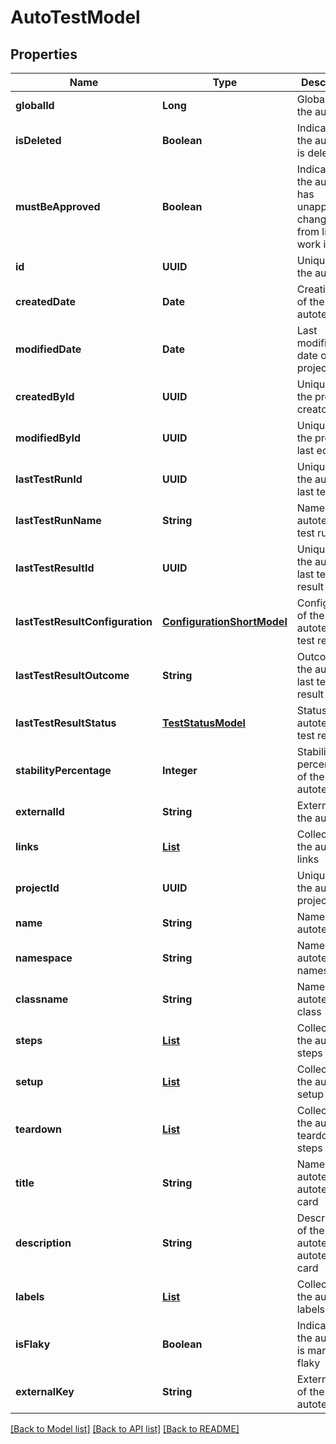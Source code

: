 # AutoTestModel
## Properties

| Name | Type | Description | Notes |
|------------ | ------------- | ------------- | -------------|
| **globalId** | **Long** | Global ID of the autotest | [default to null] |
| **isDeleted** | **Boolean** | Indicates if the autotest is deleted | [default to null] |
| **mustBeApproved** | **Boolean** | Indicates if the autotest has unapproved changes from linked work items | [default to null] |
| **id** | **UUID** | Unique ID of the autotest | [default to null] |
| **createdDate** | **Date** | Creation date of the autotest | [default to null] |
| **modifiedDate** | **Date** | Last modification date of the project | [optional] [default to null] |
| **createdById** | **UUID** | Unique ID of the project creator | [default to null] |
| **modifiedById** | **UUID** | Unique ID of the project last editor | [optional] [default to null] |
| **lastTestRunId** | **UUID** | Unique ID of the autotest last test run | [optional] [default to null] |
| **lastTestRunName** | **String** | Name of the autotest last test run | [optional] [default to null] |
| **lastTestResultId** | **UUID** | Unique ID of the autotest last test result | [optional] [default to null] |
| **lastTestResultConfiguration** | [**ConfigurationShortModel**](ConfigurationShortModel.md) | Configuration of the autotest last test result | [optional] [default to null] |
| **lastTestResultOutcome** | **String** | Outcome of the autotest last test result | [optional] [default to null] |
| **lastTestResultStatus** | [**TestStatusModel**](TestStatusModel.md) | Status of the autotest last test result | [default to null] |
| **stabilityPercentage** | **Integer** | Stability percentage of the autotest | [optional] [default to null] |
| **externalId** | **String** | External ID of the autotest | [default to null] |
| **links** | [**List**](LinkPutModel.md) | Collection of the autotest links | [optional] [default to null] |
| **projectId** | **UUID** | Unique ID of the autotest project | [default to null] |
| **name** | **String** | Name of the autotest | [default to null] |
| **namespace** | **String** | Name of the autotest namespace | [optional] [default to null] |
| **classname** | **String** | Name of the autotest class | [optional] [default to null] |
| **steps** | [**List**](AutoTestStepModel.md) | Collection of the autotest steps | [optional] [default to null] |
| **setup** | [**List**](AutoTestStepModel.md) | Collection of the autotest setup steps | [optional] [default to null] |
| **teardown** | [**List**](AutoTestStepModel.md) | Collection of the autotest teardown steps | [optional] [default to null] |
| **title** | **String** | Name of the autotest in autotest&#39;s card | [optional] [default to null] |
| **description** | **String** | Description of the autotest in autotest&#39;s card | [optional] [default to null] |
| **labels** | [**List**](LabelShortModel.md) | Collection of the autotest labels | [optional] [default to null] |
| **isFlaky** | **Boolean** | Indicates if the autotest is marked as flaky | [optional] [default to null] |
| **externalKey** | **String** | External key of the autotest | [optional] [default to null] |

[[Back to Model list]](../README.md#documentation-for-models) [[Back to API list]](../README.md#documentation-for-api-endpoints) [[Back to README]](../README.md)

